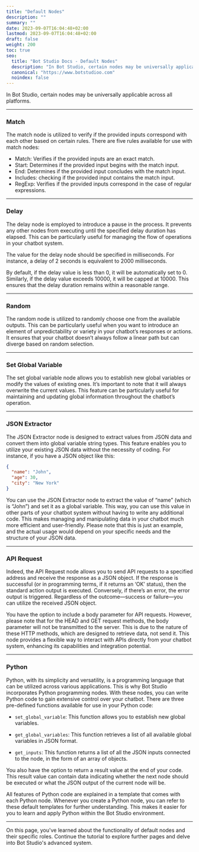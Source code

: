 ```yaml
---
title: "Default Nodes"
description: ""
summary: ""
date: 2023-09-07T16:04:48+02:00
lastmod: 2023-09-07T16:04:48+02:00
draft: false
weight: 200
toc: true
seo:
  title: "Bot Studio Docs - Default Nodes"
  description: "In Bot Studio, certain nodes may be universally applicable across all platforms. Click here to see how they work."
  canonical: "https://www.botstudioo.com"
  noindex: false
---
```


In Bot Studio, certain nodes may be universally applicable across all platforms.

---

### Match

The match node is utilized to verify if the provided inputs correspond with each other based on certain rules. There are five rules available for use with match nodes:

- Match: Verifies if the provided inputs are an exact match.
- Start: Determines if the provided input begins with the match input.
- End: Determines if the provided input concludes with the match input.
- Includes: checking if the provided input contains the match input.
- RegExp: Verifies if the provided inputs correspond in the case of regular expressions.

---

### Delay

The delay node is employed to introduce a pause in the process. It prevents any other nodes from executing until the specified delay duration has elapsed. This can be particularly useful for managing the flow of operations in your chatbot system.

The value for the delay node should be specified in milliseconds. For instance, a delay of 2 seconds is equivalent to 2000 milliseconds.

By default, if the delay value is less than 0, it will be automatically set to 0. Similarly, if the delay value exceeds 10000, it will be capped at 10000. This ensures that the delay duration remains within a reasonable range.

---

### Random

The random node is utilized to randomly choose one from the available outputs. This can be particularly useful when you want to introduce an element of unpredictability or variety in your chatbot’s responses or actions. It ensures that your chatbot doesn’t always follow a linear path but can diverge based on random selection.

---

### Set Global Variable

The set global variable node allows you to establish new global variables or modify the values of existing ones. It’s important to note that it will always overwrite the current values. This feature can be particularly useful for maintaining and updating global information throughout the chatbot’s operation.

---

### JSON Extractor

The JSON Extractor node is designed to extract values from JSON data and convert them into global variable string types. This feature enables you to utilize your existing JSON data without the necessity of coding. For instance, if you have a JSON object like this:

```JSON
{
  "name": "John",
  "age": 30,
  "city": "New York"
}
```

You can use the JSON Extractor node to extract the value of “name” (which is “John”) and set it as a global variable. This way, you can use this value in other parts of your chatbot system without having to write any additional code. This makes managing and manipulating data in your chatbot much more efficient and user-friendly. Please note that this is just an example, and the actual usage would depend on your specific needs and the structure of your JSON data.

---

### API Request

Indeed, the API Request node allows you to send API requests to a specified address and receive the response as a JSON object. If the response is successful (or in programming terms, if it returns an ‘OK’ status), then the standard action output is executed. Conversely, if there’s an error, the error output is triggered. Regardless of the outcome—success or failure—you can utilize the received JSON object.

You have the option to include a body parameter for API requests. However, please note that for the HEAD and GET request methods, the body parameter will not be transmitted to the server. This is due to the nature of these HTTP methods, which are designed to retrieve data, not send it. This node provides a flexible way to interact with APIs directly from your chatbot system, enhancing its capabilities and integration potential.

---

### Python

Python, with its simplicity and versatility, is a programming language that can be utilized across various applications. This is why Bot Studio incorporates Python programming nodes. With these nodes, you can write Python code to gain extensive control over your chatbot. There are three pre-defined functions available for use in your Python code:

- `set_global_variable`: This function allows you to establish new global variables.

- `get_global_variables`: This function retrieves a list of all available global variables in JSON format.

- `get_inputs`: This function returns a list of all the JSON inputs connected to the node, in the form of an array of objects.

You also have the option to return a result value at the end of your code. This result value can contain data indicating whether the next node should be executed or what the JSON output of the current node will be.

All features of Python code are explained in a template that comes with each Python node. Whenever you create a Python node, you can refer to these default templates for further understanding. This makes it easier for you to learn and apply Python within the Bot Studio environment.

---

On this page, you've learned about the functionality of default nodes and their specific roles. Continue the tutorial to explore further pages and delve into Bot Studio's advanced system.